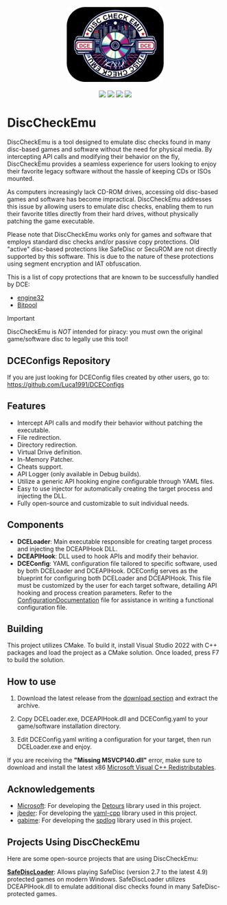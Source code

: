 <div align="center">
  <img width="45%" src="https://raw.githubusercontent.com/Luca1991/DiscCheckEmu/main/dce_logo.png"/>
</div>
<br>
<div align="center">
  <img src="https://img.shields.io/github/v/release/Luca1991/DiscCheckEmu">
  <img src="https://img.shields.io/github/release-date/Luca1991/DiscCheckEmu">
    <img src="https://img.shields.io/github/downloads/Luca1991/DiscCheckEmu/total">
  <img src="https://img.shields.io/github/license/Luca1991/DiscCheckEmu">
</div>

# DiscCheckEmu

DiscCheckEmu is a tool designed to emulate disc checks found in many disc-based games and software without the need
for physical media. By intercepting API calls and modifying their behavior on the fly, DiscCheckEmu provides a seamless
experience for users looking to enjoy their favorite legacy software without the hassle of keeping CDs or ISOs mounted.

As computers increasingly lack CD-ROM drives, accessing old disc-based games and software has become impractical.
DiscCheckEmu addresses this issue by allowing users to emulate disc checks, enabling them to run their favorite titles
directly from their hard drives, without physically patching the game executable.

Please note that DiscCheckEmu works only for games and software that employs standard disc checks and/or passive copy protections.
Old "active" disc-based protections like SafeDisc or SecuROM are not directly supported by this software. This is due to the nature of these
protections using segment encryption and IAT obfuscation.

This is a list of copy protections that are known to be successfully handled by DCE:

* [engine32](https://github.com/TheRogueArchivist/DRML/blob/main/entries/engine32/engine32.md)
* [Bitpool](https://github.com/TheRogueArchivist/DRML/blob/main/entries/Bitpool/Bitpool.md)


> [!IMPORTANT]
> DiscCheckEmu is *NOT* intended for piracy: you must own the original game/software disc to legally use this tool!

## DCEConfigs Repository

If you are just looking for DCEConfig files created by other users, go to: https://github.com/Luca1991/DCEConfigs

## Features

* Intercept API calls and modify their behavior without patching the executable.
* File redirection.
* Directory redirection.
* Virtual Drive definition.
* In-Memory Patcher.
* Cheats support.
* API Logger (only available in Debug builds).
* Utilize a generic API hooking engine configurable through YAML files.
* Easy to use injector for automatically creating the target process and injecting the DLL.
* Fully open-source and customizable to suit individual needs.

## Components

* **DCELoader**: Main executable responsible for creating target process and injecting the DCEAPIHook DLL.
* **DCEAPIHook**: DLL used to hook APIs and modify their behavior.
* **DCEConfig**: YAML configuration file tailored to specific software, used by both DCELoader and DCEAPIHook. DCEConfig serves as the blueprint for configuring both DCELoader and DCEAPIHook. This file must be customized by the user for each target software, detailing API hooking and process creation parameters. Refer to the [ConfigurationDocumentation](https://raw.githubusercontent.com/Luca1991/DiscCheckEmu/main/ConfigurationDocumentation.md) file for assistance in writing a functional configuration file.

## Building

This project utilizes CMake. To build it, install Visual Studio 2022 with C++ packages and load the project 
as a CMake solution. Once loaded, press F7 to build the solution.

## How to use

1. Download the latest release from the [download section](https://github.com/Luca1991/DiscCheckEmu/releases) and extract the archive.

2. Copy DCELoader.exe, DCEAPIHook.dll and DCEConfig.yaml to your game/software installation directory.

3. Edit DCEConfig.yaml writing a configuration for your target, then run DCELoader.exe and enjoy.

If you are receiving the **"Missing MSVCP140.dll"** error, make sure to download and install the latest x86 [Microsoft Visual C++ Redistributables](https://aka.ms/vs/17/release/vc_redist.x86.exe).

## Acknowledgements

* [Microsoft](https://github.com/microsoft): For developing the [Detours](https://github.com/microsoft/Detours) library used in this project.
* [jbeder](https://github.com/jbeder): For developing the [yaml-cpp](https://github.com/jbeder/yaml-cpp) library used in this project.
* [gabime](https://github.com/gabime): For developing the [spdlog](https://github.com/gabime/spdlog) library used in this project.

## Projects Using DiscCheckEmu

Here are some open-source projects that are using DiscCheckEmu:

**[SafeDiscLoader](https://github.com/nckstwrt/SafeDiscLoader)**: Allows playing SafeDisc (version 2.7 to the latest 4.9) protected games on modern Windows. SafeDiscLoader utilizes DCEAPIHook.dll to emulate additional disc checks found in many SafeDisc-protected games.

